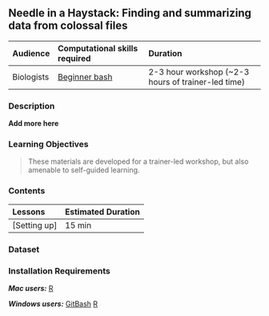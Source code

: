 ## Needle in a Haystack: Finding and summarizing data from colossal files

| Audience | Computational skills required | Duration |
:----------|:----------|:----------|
| Biologists | [Beginner bash](https://hbctraining.github.io/Training-modules/Basic_shell/) | 2-3 hour workshop (~2-3 hours of trainer-led time) |


### Description

**Add more here**

### Learning Objectives


> These materials are developed for a trainer-led workshop, but also amenable to self-guided learning.


### Contents

| Lessons            | Estimated Duration |
|:------------------------|:----------|
|[Setting up] | 15 min |


### Dataset


### Installation Requirements

***Mac users:***
[R](https://cran.r-project.org/)


***Windows users:***
[GitBash](https://git-scm.com/download/win)
[R](https://cran.r-project.org/)
